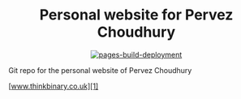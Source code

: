 
<div align="center">

# Personal website for Pervez Choudhury

[![pages-build-deployment](https://github.com/codedemonuk/codedemonuk.github.io/actions/workflows/pages/pages-build-deployment/badge.svg)](https://github.com/codedemonuk/codedemonuk.github.io/actions/workflows/pages/pages-build-deployment)

</div>

Git repo for the personal website of Pervez Choudhury

[www.thinkbinary.co.uk][1]

[1]: https://www.thinkbinary.co.uk
